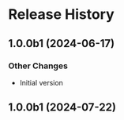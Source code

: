 # Release History

## 1.0.0b1 (2024-06-17)

### Other Changes

  - Initial version

## 1.0.0b1 (2024-07-22)
